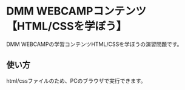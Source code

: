 # DMM WEBCAMPコンテンツ【HTML/CSSを学ぼう】

DMM WEBCAMPの学習コンテンツHTML/CSSを学ぼうの演習問題です。

## 使い方

html/cssファイルのため、PCのブラウザで実行できます。
